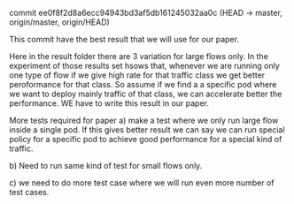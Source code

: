 commit ee0f8f2d8a6ecc94943bd3af5db161245032aa0c (HEAD -> master, origin/master, origin/HEAD)



This commit have the best result that we  will use for our paper. 

Here in the result folder there are 3 variation for large flows only.
In the experiment of those results set hsows that, whenever we are running only one type of flow if we give high rate for 
that traffic class we get better peroformance for that class. So assume if we find a a specific pod  where we want to 
deploy mainly traffic of that class, we can accelerate better the performance. 
WE have to write this result in our paper. 

More tests required for paper 
a) make a test where we only run large flow inside a single pod.  If this gives better result we can say we can 
run special policy for a specific pod to achieve good performance for a special kind of traffic. 

b) Need to run same kind of test for small flows only. 

c) we need to do more test case where we will run even more number of test cases. 